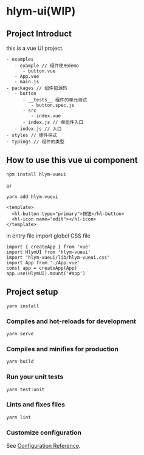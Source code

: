 # hlym-ui(WIP)

## Project Introduct
this is a vue UI project.
```
- examples
   - example // 组件使用demo
      - button.vue
   - App.vue
   - main.js
- packages // 组件包源码
   - button
      - __tests__ 组件的单元测试
         - button.spec.js
      - src
         - index.vue
      - index.js // 单组件入口
   - index.js // 入口
- styles // 组件样式
- typings // 组件的类型

```

## How to use this vue ui component
```
npm install hlym-vueui
```

or

```
yarn add hlym-vueui
```

``` vue
<template>
  <hl-button type="primary">按钮</hl-button>
  <hl-icon name="edit"></hl-icon>
</template>
```

in entry file import globel CSS file

```
import { createApp } from 'vue'
import HlymUI from 'hlym-vueui'
import 'hlym-vueui/lib/hlym-vueui.css'
import App from './App.vue'
const app = createApp(App)
app.use(HlymUI).mount('#app')
```

## Project setup
```
yarn install
```

### Compiles and hot-reloads for development
```
yarn serve
```

### Compiles and minifies for production
```
yarn build
```

### Run your unit tests
```
yarn test:unit
```

### Lints and fixes files
```
yarn lint
```

### Customize configuration
See [Configuration Reference](https://cli.vuejs.org/config/).
